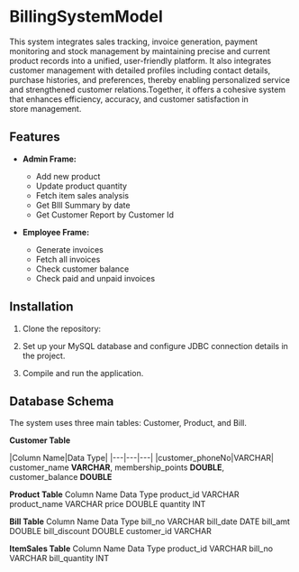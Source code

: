 # BillingSystemModel
This system integrates sales tracking, invoice generation, payment monitoring and stock management by maintaining precise and current product records into a unified, user-friendly platform. It also integrates customer management with detailed profiles including contact details, purchase histories, and preferences, thereby enabling personalized service and strengthened customer relations.Together, it offers a cohesive system that enhances efficiency, accuracy, and customer satisfaction in store management.

## Features

- **Admin Frame:**
  - Add new product
  - Update product quantity
  - Fetch item sales analysis
  - Get BIll Summary by date
  - Get Customer Report by Customer Id
 
- **Employee Frame:**
  - Generate invoices
  - Fetch all invoices
  - Check customer balance
  - Check paid and unpaid invoices


## Installation

1. Clone the repository:

2. Set up your MySQL database and configure JDBC connection details in the project.

3. Compile and run the application.

## Database Schema
The system uses three main tables: Customer, Product, and Bill.

**Customer Table**

|Column Name|Data Type|
|---|---|---|
|customer_phoneNo|VARCHAR|
customer_name	**VARCHAR**,
membership_points	**DOUBLE**,
customer_balance	**DOUBLE**

**Product Table**
Column Name	Data Type
product_id	VARCHAR
product_name	VARCHAR
price	DOUBLE
quantity	INT

**Bill Table**
Column Name	Data Type
bill_no	VARCHAR
bill_date	DATE
bill_amt	DOUBLE
bill_discount	DOUBLE
customer_id	VARCHAR


**ItemSales Table**
Column Name	Data Type
product_id	VARCHAR
bill_no	VARCHAR
bill_quantity	INT
  










